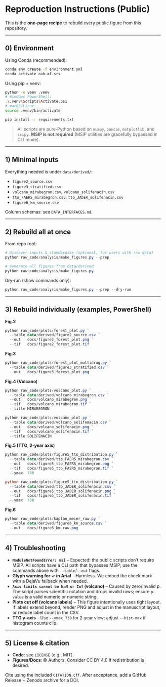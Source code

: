 # Reproduction Instructions (Public)

This is the **one‑page recipe** to rebuild every public figure from this repository.

---

## 0) Environment

Using Conda (recommended):
```bash
conda env create -f environment.yml
conda activate oab-af-srs
```

Using pip + venv:
```bash
python -m venv .venv
# Windows PowerShell:
.\.venv\Scripts\Activate.ps1
# macOS/Linux:
source .venv/bin/activate

pip install -r requirements.txt
```

> All scripts are pure‑Python based on `numpy`, `pandas`, `matplotlib`, and `scipy`. **MSIP is not required** (MSIP utilities are gracefully bypassed in CLI mode).

---

## 1) Minimal inputs

Everything needed is under `data/derived/`:
- `figure2_source.csv`
- `figure3_stratified.csv`
- `volcano_mirabegron.csv`, `volcano_solifenacin.csv`
- `tto_FAERS_mirabegron.csv`, `tto_JADER_solifenacin.csv`
- `figure6_km_source.csv`

Column schemas: see `DATA_INTERFACES.md`.

---

## 2) Rebuild all at once

From repo root:
```powershell
# Discover inputs & standardize (optional, for users with raw data)
python raw_code/analysis/make_figures.py --prep

# Generate all figures from data/derived
python raw_code/analysis/make_figures.py
```

Dry‑run (show commands only):
```powershell
python raw_code/analysis/make_figures.py --prep --dry-run
```

---

## 3) Rebuild individually (examples, PowerShell)

**Fig.2**
```powershell
python raw_code/plots/forest_plot.py `
  --table data/derived/figure2_source.csv `
  --out   docs/figure2_forest_plot.png `
  --tif   docs/figure2_forest_plot.tif
```

**Fig.3**
```powershell
python raw_code/plots/forest_plot_multidrug.py `
  --table data/derived/figure3_stratified.csv `
  --out   docs/figure3_forest_plot.png
```

**Fig.4 (Volcano)**
```powershell
python raw_code/plots/volcano_plot.py `
  --table data/derived/volcano_mirabegron.csv `
  --out   docs/volcano_mirabegron.png `
  --tif   docs/volcano_mirabegron.tif `
  --title MIRABEGRON

python raw_code/plots/volcano_plot.py `
  --table data/derived/volcano_solifenacin.csv `
  --out   docs/volcano_solifenacin.png `
  --tif   docs/volcano_solifenacin.tif `
  --title SOLIFENACIN
```

**Fig.5 (TTO, 2‑year axis)**  
```powershell
python raw_code/plots/figure5_tto_distribution.py `
  --table data/derived/tto_FAERS_mirabegron.csv `
  --out   docs/figure5_tto_FAERS_mirabegron.png `
  --tif   docs/figure5_tto_FAERS_mirabegron.tif `
  --ymax  730

python raw_code/plots/figure5_tto_distribution.py `
  --table data/derived/tto_JADER_solifenacin.csv `
  --out   docs/figure5_tto_JADER_solifenacin.png `
  --tif   docs/figure5_tto_JADER_solifenacin.tif `
  --ymax  730
```

**Fig.6**
```powershell
python raw_code/plots/kaplan_meier_raw.py `
  --table data/derived/figure6_km_source.csv `
  --out   docs/figure6_km_raw.png
```

---

## 4) Troubleshooting

- **`ModuleNotFoundError: msi`** – Expected: the public scripts don’t require MSIP. All scripts have a CLI path that bypasses MSIP; use the commands above with `--table`/`--out` flags.
- **Glyph warning for ✓ in Arial** – Harmless. We embed the check mark with a DejaVu fallback when needed.
- **`Axis limits cannot be NaN or Inf` (volcano)** – Caused by zero/invalid p. The script parses scientific notation and drops invalid rows; ensure `p-value` is a valid numeric or numeric string.
- **Plots cut off (volcano labels)** – This figure intentionally uses tight layout. If labels extend beyond, render PNG and adjust in the manuscript layout, or reduce label count in the CSV.
- **TTO y‑axis** – Use `--ymax 730` for 2‑year view; adjust `--hist-max` if histogram counts clip.

---

## 5) License & citation

- **Code**: see `LICENSE` (e.g., MIT).  
- **Figures/Docs**: © Authors. Consider CC BY 4.0 if redistribution is desired.

Cite using the included `CITATION.cff`. After acceptance, add a GitHub Release + Zenodo archive for a DOI.